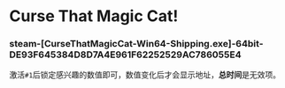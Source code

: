# Curse That Magic Cat!

### steam-[CurseThatMagicCat-Win64-Shipping.exe]-64bit-DE93F645384D8D7A4E961F62252529AC786055E4
激活`#1`后锁定感兴趣的数值即可，数值变化后才会显示地址，**总时间**是无效项。
